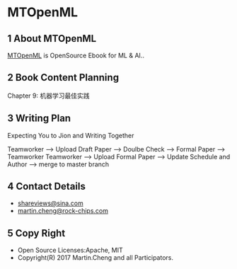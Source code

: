 # MTOpenML

## 1 About MTOpenML

[MTOpenML](https://github.com/MTMediaDev/MTOpenML) is OpenSource Ebook for  ML & AI..

## 2 Book Content Planning

Chapter 9: 机器学习最佳实践

## 3 Writing Plan

Expecting You to Jion and Writing Together

Teamworker --> Upload Draft Paper  --> Doulbe Check --> Formal Paper -->  Teamworker
Teamworker --> Upload Formal Paper --> Update Schedule and Author --> merge to master branch

## 4 Contact Details

* shareviews@sina.com
* martin.cheng@rock-chips.com

## 5 Copy Right

* Open Source Licenses:Apache, MIT
* Copyright(R) 2017 Martin.Cheng and all Participators.
